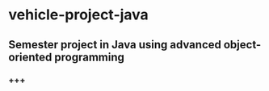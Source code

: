 # vehicle-project-java

## Semester project in Java using advanced object-oriented programming

### +++
